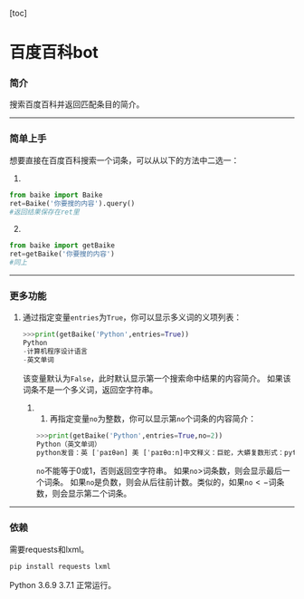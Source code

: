 [toc]

# 百度百科bot

### 简介

搜索百度百科并返回匹配条目的简介。

------

### 简单上手

想要直接在百度百科搜索一个词条，可以从以下的方法中二选一：

1.

```python
from baike import Baike
ret=Baike('你要搜的内容').query()
#返回结果保存在ret里
```

2.

```python
from baike import getBaike
ret=getBaike('你要搜的内容')
#同上
```
------

### 更多功能

1. 通过指定变量`entries`为`True`，你可以显示多义词的义项列表：

   ```python
   >>>print(getBaike('Python',entries=True))
   Python
   -计算机程序设计语言
   -英文单词
   ```
   该变量默认为`False`，此时默认显示第一个搜索命中结果的内容简介。
   如果该词条不是一个多义词，返回空字符串。
   1. 1. 再指定变量`no`为整数，你可以显示第`no`个词条的内容简介：
   
      ```Python
      >>>print(getBaike('Python',entries=True,no=2))
      Python（英文单词）
      python发音：英 [ˈpaɪθən] 美 [ˈpaɪθɑ:n]中文释义：巨蛇，大蟒复数形式：pythons
      ```
      `no`不能等于0或1，否则返回空字符串。
      如果`no`$>$词条数，则会显示最后一个词条。
      如果`no`是负数，则会从后往前计数。类似的，如果`no`$<-$词条数，则会显示第二个词条。

------

### 依赖

需要requests和lxml。

```python
pip install requests lxml
```

Python 3.6.9 3.7.1 正常运行。
